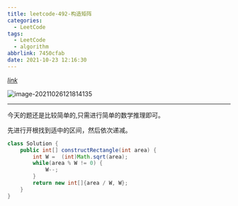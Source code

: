 ```yaml
---
title: leetcode-492-构造矩阵
categories:
  - LeetCode
tags:
  - LeetCode
  - algorithm
abbrlink: 7450cfab
date: 2021-10-23 12:16:30
---
```


[$link$](https://leetcode-cn.com/problems/construct-the-rectangle/)

![image-20211026121814135](https://gitee.com/cao_ziqiang/img/raw/master/20211026121814.png)

<hr/>

今天的题还是比较简单的,只需进行简单的数学推理即可。

先进行开根找到适中的区间，然后依次递减。

```java
class Solution {
    public int[] constructRectangle(int area) {
        int W =  (int)Math.sqrt(area);
        while(area % W != 0) {
            W--;
        } 
        return new int[]{area / W, W};
    }
}
```

